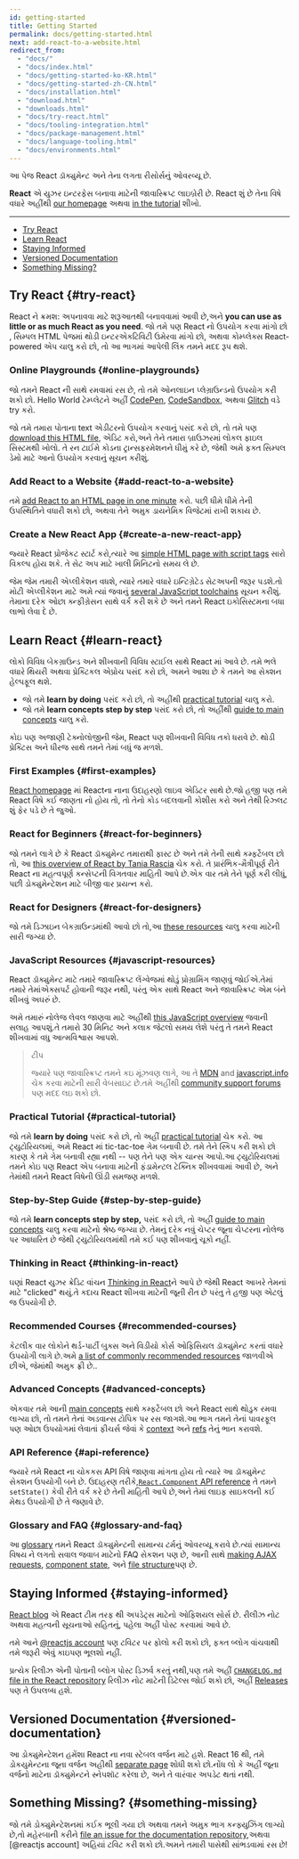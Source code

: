 ```yaml
---
id: getting-started
title: Getting Started
permalink: docs/getting-started.html
next: add-react-to-a-website.html
redirect_from:
  - "docs/"
  - "docs/index.html"
  - "docs/getting-started-ko-KR.html"
  - "docs/getting-started-zh-CN.html"
  - "docs/installation.html"
  - "download.html"
  - "downloads.html"
  - "docs/try-react.html"
  - "docs/tooling-integration.html"
  - "docs/package-management.html"
  - "docs/language-tooling.html"
  - "docs/environments.html"
---
```


આ પેજ React ડૉક્યુમેન્ટ અને તેના લગતા રીસોર્સનું ઓવરવ્યૂ છે.

**React** એ યુઝર ઇન્ટરફેસ બનાવા માટેની જાવાસ્ક્રિપ્ટ લાઇબ્રેરી છે. React શું છે તેના વિષે વધારે અહીંથી [our homepage](/) અથવા [in the tutorial](/tutorial/tutorial.html) શીખો.

---

- [Try React](#try-react)
- [Learn React](#learn-react)
- [Staying Informed](#staying-informed)
- [Versioned Documentation](#versioned-documentation)
- [Something Missing?](#something-missing)

## Try React {#try-react}

React ને ક્રમશ: અપનાવવા માટે શરૂઆતથી બનાવવામાં આવી છે,અને **you can use as little or as much React as you need**. જો તમે પણ React નો ઉપયોગ કરવા માંગો છો , સિમ્પલ HTML પેજમાં થોડી ઇન્ટરએકટિવિટી ઉમેરવા માંગો છો, અથવા કોમ્પ્લેક્સ React-powered એપ ચાલુ કરો છો, તો આ ભાગમાં આપેલી લિંક તમને મદદ રૂપ થશે.

### Online Playgrounds {#online-playgrounds}


જો તમને React ની સાથે રમવામાં રસ છે, તો તમે ઓનલાઇન પ્લેગ્રાઉન્ડનો ઉપયોગ કરી શકો છો. Hello World ટેમ્પ્લેટને અહીં [CodePen](codepen://hello-world), [CodeSandbox](https://codesandbox.io/s/new), અથવા [Glitch](https://glitch.com/edit/#!/remix/starter-react-template) વડે try કરો.

જો તમે તમારા પોતાના text એડીટરનો ઉપયોગ કરવાનું પસંદ કરો છો, તો તમે પણ [download this HTML file](https://raw.githubusercontent.com/reactjs/reactjs.org/master/static/html/single-file-example.html), એડિટ કરો,અને તેને તમારા બ્રાઉઝરમાં લોકલ ફાઇલ સિસ્ટમથી ખોલો. તે રન ટાઈમે કોડના ટ્રાન્સફરમેશનને ધીમું કરે છે, જેથી અમે ફક્ત સિમ્પલ ડેમો માટે આનો ઉપયોગ કરવાનું સૂચન કરીશું.  

### Add React to a Website {#add-react-to-a-website}

તમે [add React to an HTML page in one minute](/docs/add-react-to-a-website.html) કરો. પછી ધીમે ધીમે તેની ઉપસ્થિતિને વધારી શકો છો, અથવા તેને અમુક ડાયનેમિક વિજેટમાં રાખી શકાય છે. 

### Create a New React App {#create-a-new-react-app}

જ્યારે React પ્રોજેકટ સ્ટાર્ટ કરો,ત્યારે આ [simple HTML page with script tags](/docs/add-react-to-a-website.html) સારો વિકલ્પ હોય શકે. તે સેટ અપ માટે ખાલી મિનિટનો સમય લે છે.


જેમ જેમ તમારી એપ્લીકેશન વધશે, ત્યારે તમારે વધારે ઇન્ટિગ્રેટેડ સેટઅપની જરૂર પડશે.તો મોટી એપ્લીકેશન માટે અમે ત્યાં જવાનું [several JavaScript toolchains](/docs/create-a-new-react-app.html) સૂચન કરીશું. તેમાના દરેક ઓછા ક્ન્ફીગ્રેસન સાથે વર્ક કરી શકે છે અને તમને React ઇકોસિસ્ટમના બધા લાભો લેવા દે છે.

## Learn React {#learn-react}

લોકો વિવિધ બેકગ્રાઉન્ડ અને શીખવાની  વિવિધ સ્ટાઈલ સાથે React માં આવે છે. તમે ભલે વધારે થિયરી અથવા પ્રેક્ટિકલ એપ્રોચ પસંદ કરો છો, અમને આશા છે કે તમને આ સેક્શન હેલ્પફૂલ થશે.

* જો તમે **learn by doing** પસંદ કરો છો, તો અહીંથી [practical tutorial](/tutorial/tutorial.html) ચાલુ કરો.
* જો તમે **learn concepts step by step**  પસંદ કરો છો, તો અહીંથી [guide to main concepts](/docs/hello-world.html) ચાલુ કરો.

કોઇ પણ અજાણી ટેક્નોલોજીની જેમ, React પણ શીખવાની વિવિધ તકો ધરાવે છે. થોડી પ્રેક્ટિસ અને ધીરજ સાથે તમને તેમાં બધું જ મળશે.


### First Examples {#first-examples}

[React homepage](/) માં Reactના નાના ઉદાહરણો લાઇવ એડિટર સાથે છે.જો હજી પણ તમે React વિષે કઈ જાણતા નો હોય તો, તો તેનો કોડ બદલવાની કોશીસ કરો અને તેથી રિઝ્લટ શું ફેર પડે છે તે જુઓ.

### React for Beginners {#react-for-beginners}

જો તમને લાગે છે કે React ડૉક્યુમેન્ટ તમારાથી ફાસ્ટ છે અને તમે તેની સાથે કમ્ફર્ટેબલ છો તો, આ [this overview of React by Tania Rascia](https://www.taniarascia.com/getting-started-with-react/) ચેક કરો. તે પ્રારંભિક-મૈત્રીપૂર્ણ રીતે React ના મહત્વપૂર્ણ કન્સેપ્ટની વિગતવાર માહિતી આપે છે.એક વાર તમે તેને પૂર્ણ કરી લીધું, પછી ડોક્યુમેન્ટેશન માટે બીજી વાર પ્રયત્ન કરો. 

### React for Designers {#react-for-designers}

જો તમે ડિઝાઇન બેકગ્રાઉન્ડમાંથી આવો છો તો,આ [these resources](https://reactfordesigners.com/) ચાલુ કરવા માટેની સારી જગ્યા છે.

### JavaScript Resources {#javascript-resources}

React ડૉક્યુમેન્ટ માટે તમારે જાવાસ્ક્રિપ્ટ લેંગ્વેજમાં થોડું પ્રોગ્રામિંગ જાણવું જોઈએ.તેમાં તમારે તેમાંએક્સપર્ટ હોવાની જરૂર નથી, પરંતુ એક સાથે React અને જાવાસ્ક્રિપ્ટ એમ બંને શીખવું અઘરું છે. 

અમે તમારું નોલેજ લેવલ જાણવા માટે અહીંથી [this JavaScript overview](https://developer.mozilla.org/en-US/docs/Web/JavaScript/A_re-introduction_to_JavaScript) જવાની સલાહ આપશું.તે તમારો 30 મિનિટ અને કલાક જેટલો સમય લેશે પરંતુ તે તમને React શીખવામાં વધુ આત્મવિશ્વાસ આપશે.

>ટીપ
>
>જ્યારે પણ જાવાસ્ક્રિપ્ટ તમને કઇ મૂંઝવણ લાગે, આ તે [MDN](https://developer.mozilla.org/en-US/docs/Web/JavaScript) and [javascript.info](https://javascript.info/) ચેક કરવા માટેની સારી વેબસાઇટ છે.તમે અહીંથી [community support forums](/community/support.html) પણ મદદ લઇ શકો છો.

### Practical Tutorial {#practical-tutorial}


જો તમે **learn by doing** પસંદ કરો છો, તો અહીં [practical tutorial](/tutorial/tutorial.html) ચેક કરો. આ ટ્યુટોરિયલમાં, અમે React માં tic-tac-toe ગેમ બનાવી છે. તમે તેને સ્કિપ કરી શકો છો કારણ કે તમે ગેમ બનાવી રહ્યા નથી -- પણ તેને પણ એક ચાન્સ આપો.આ ટ્યુટોરિયલમાં તમને કોઇ પણ React એપ બનાવા માટેની ફંડામેન્ટલ ટેક્નિક શીખવવામાં આવી છે, અને તેમાંથી તમને React વિષેની ઊંડી સમજણ મળશે.

### Step-by-Step Guide {#step-by-step-guide}

જો તમે **learn concepts step by step,** પસંદ કરો છો, તો અહીં [guide to main concepts](/docs/hello-world.html) ચાલુ કરવા માટેનો શ્રેષ્ઠ જગ્યા છે. તેમનું દરેક નવું ચેપ્ટર જૂના ચેપ્ટરના નોલેજ પર આધારિત છે જેથી ટ્યુટોરિયલમાંથી તમે કઈ પણ શીખવાનું ચૂકો નહીં.

### Thinking in React {#thinking-in-react}

ઘણાં React યુઝર ક્રેડિટ વાંચન [Thinking in React](/docs/thinking-in-react.html)ને આપે છે જેથી React આખરે તેમનાં માટે "clicked" થયું.તે કદાચ React શીખવા માટેની જૂની રીત છે પરંતુ તે હજી પણ એટલું જ ઉપયોગી છે.

### Recommended Courses {#recommended-courses}

કેટલીક વાર લોકોને થર્ડ-પાર્ટી બુક્સ અને વિડીયો કોર્સ ઓફિસિયલ ડૉક્યુમેન્ટ કરતાં વધારે ઉપયોગી લાગે છે.અમે [a list of commonly recommended resources](/community/courses.html) જાળવીએ છીએ, જેમાંથી અમુક ફ્રી છે.. 

### Advanced Concepts {#advanced-concepts}

એકવાર તમે આની [main concepts](/docs/hello-world.html) સાથે કમ્ફર્ટેબલ છો અને React સાથે થોડુક રમવા લાગ્યા છો, તો તમને તેનાં અડવાન્સ ટોપિક પર રસ જાગશે.આ ભાગ તમને તેનાં પાવરફૂલ પણ ઓછા ઉપયોગમાં લેવાતાં ફીચર્સ જેવાં કે [context](/docs/context.html) અને [refs](/docs/refs-and-the-dom.html) તેનું ભાન કરાવશે.

### API Reference {#api-reference}

જ્યારે તમે React ના ચોકકસ API વિષે જાણવા માંગતા હોય તો ત્યારે આ ડૉક્યુમેન્ટ સેક્શન ઉપયોગી બને છે. ઉદાહરણ તરીકે,[`React.Component` API reference](/docs/react-component.html) તે તમને `setState()` કેવી રીતે વર્ક કરે છે તેની માહિતી આપે છે,અને તેમાં લાઇફ સાઇકલની કઈ મેથડ ઉપયોગી છે તે જણાવે છે.

### Glossary and FAQ {#glossary-and-faq}

આ [glossary](/docs/glossary.html) તમને React ડૉક્યુમેન્ટની સામાન્ય ટર્મનું ઓવરવ્યૂ કરાવે છે.ત્યાં સામાન્ય વિષય ને લગતો સવાલ જવાબ માટેનો FAQ સેકશન પણ છે, આની સાથે [making AJAX requests](/docs/faq-ajax.html), [component state](/docs/faq-state.html), અને [file structure](/docs/faq-structure.html)પણ છે.

## Staying Informed {#staying-informed}

[React blog](/blog/) એ React ટીમ તરફ થી અપડેટ્સ માટેનો ઓફિશયલ સોર્સ છે. રીલીઝ નોટ અથવા મહત્વની સૂચનાઓ સહિતનું, પહેલા અહીં પોસ્ટ કરવામાં આવે છે.

તમે આને [@reactjs account](https://twitter.com/reactjs) પણ ટવિટર પર ફોલો કરી શકો છો, ફક્ત બ્લોગ વાંચવાથી તમે જરૂરી એવું કાઇપણ ભૂલશો નહીં.

પ્રત્યેક રિલીઝ એની પોતાની બ્લોગ પોસ્ટ ડિઝર્વ કરતું નથી,પણ તમે અહીં [`CHANGELOG.md` file in the React repository](https://github.com/facebook/react/blob/master/CHANGELOG.md) રિલીઝ નોટ માટેની ડિટેલ્સ જોઈ શકો છો, અહીં [Releases](https://github.com/facebook/react/releases) પણ તે ઉપલબ્ધ હશે.


## Versioned Documentation {#versioned-documentation}

આ ડોક્યુમેન્ટેશન હમેંશા React ના નવા સ્ટેબલ વર્જન માટે હશે. React 16 થી, તમે ડોકયુમેન્ટના જૂના વર્જન અહીથી [separate page](/versions) શોધી શકો છો.નોંધ લો કે અહીં જૂના વર્જનો માટેના ડૉક્યુમેન્ટને સ્નેપશૉટ કરેલા છે, અને તે વારંવાર અપડેટ થતાં નથી.

## Something Missing? {#something-missing}

જો તમે ડોક્યુમેન્ટેશનમાં કઈક ભૂલી ગયા છો અથવા તમને અમુક ભાગ કન્ફ્યુઝિંગ લાગ્યો છે,તો મહેરબાની કરીને [file an issue for the documentation repository](https://github.com/reactjs/reactjs.org/issues/new),અથવા  [@reactjs account] અહિયાં ટવિટ કરી શકો છો.અમને તમારી પાસેથી સાંભડવામાં રસ છે!